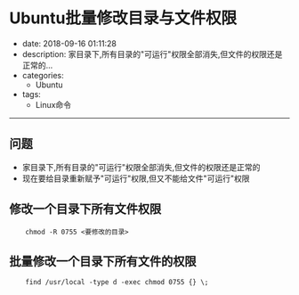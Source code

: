 #   Ubuntu批量修改目录与文件权限
+ date: 2018-09-16 01:11:28
+ description: 家目录下,所有目录的"可运行"权限全部消失,但文件的权限还是正常的...
+ categories:
  -   Ubuntu
+ tags:
  -   Linux命令
---
##  问题
+   家目录下,所有目录的"可运行"权限全部消失,但文件的权限还是正常的
+   现在要给目录重新赋予"可运行"权限,但又不能给文件"可运行"权限
##  修改一个目录下所有文件权限
```
    chmod -R 0755 <要修改的目录>
```

##  批量修改一个目录下所有文件的权限
```
    find /usr/local -type d -exec chmod 0755 {} \;
```
